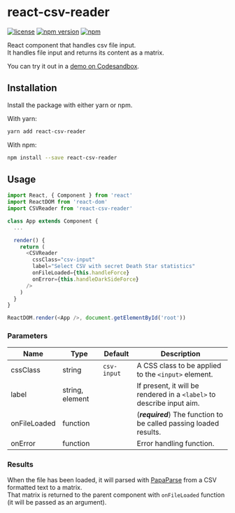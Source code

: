 # react-csv-reader

[![license](https://img.shields.io/github/license/nzambello/react-csv-reader.svg)](https://github.com/nzambello/react-csv-reader/blob/master/LICENSE)
[![npm version](https://badge.fury.io/js/react-csv-reader.svg)](https://www.npmjs.com/package/react-csv-reader)
[![npm](https://img.shields.io/npm/dt/react-csv-reader.svg)](https://www.npmjs.com/package/react-csv-reader)

React component that handles csv file input.  
It handles file input and returns its content as a matrix.  
  
You can try it out in a [demo on Codesandbox](https://codesandbox.io/s/5058ln02lx).

## Installation

Install the package with either yarn or npm.

With yarn:

```sh
yarn add react-csv-reader
```

With npm:

```sh
npm install --save react-csv-reader
```

## Usage

```javascript
import React, { Component } from 'react'
import ReactDOM from 'react-dom'
import CSVReader from 'react-csv-reader'

class App extends Component {
  ...

  render() {
    return (
      <CSVReader
        cssClass="csv-input"
        label="Select CSV with secret Death Star statistics"
        onFileLoaded={this.handleForce}
        onError={this.handleDarkSideForce}
      />
    )
  }
}

ReactDOM.render(<App />, document.getElementById('root'))
```

### Parameters

| Name         | Type            | Default     | Description                                                           |
| ------------ | --------------- | ----------- | --------------------------------------------------------------------- |
| cssClass     | string          | `csv-input` | A CSS class to be applied to the `<input>` element.                   |
| label        | string, element |             | If present, it will be rendered in a `<label>` to describe input aim. |
| onFileLoaded | function        |             | (**_required_**) The function to be called passing loaded results.    |
| onError      | function        |             | Error handling function.                                              |

### Results

When the file has been loaded, it will parsed with [PapaParse](https://github.com/mholt/PapaParse) from a CSV formatted text to a matrix.  
That matrix is returned to the parent component with `onFileLoaded` function (it will be passed as an argument).

